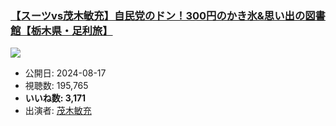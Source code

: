 ### [【スーツvs茂木敏充】自民党のドン！300円のかき氷&思い出の図書館【栃木県・足利旅】](https://www.youtube.com/watch?v=F-V7zJExTPE)
[![](https://img.youtube.com/vi/F-V7zJExTPE/sddefault.jpg)](https://www.youtube.com/watch?v=F-V7zJExTPE)
-   公開日: 2024-08-17
-   視聴数: 195,765
-   **いいね数: 3,171**
-   出演者: [茂木敏充](/rehacq_fan/people/茂木敏充 "wikilink")
